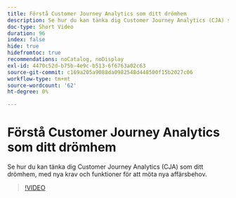 ```yaml
---
title: Förstå Customer Journey Analytics som ditt drömhem
description: Se hur du kan tänka dig Customer Journey Analytics (CJA) som ditt drömhem, med nya krav och funktioner för att möta nya affärsbehov.
doc-type: Short Video
duration: 96
index: false
hide: true
hidefromtoc: true
recommendations: noCatalog, noDisplay
exl-id: 4470c52d-b75b-4e9c-b513-6f6763a02c63
source-git-commit: c169a205a9088da0982548d448500f15b2027c06
workflow-type: tm+mt
source-wordcount: '62'
ht-degree: 0%

---
```


# Förstå Customer Journey Analytics som ditt drömhem

Se hur du kan tänka dig Customer Journey Analytics (CJA) som ditt drömhem, med nya krav och funktioner för att möta nya affärsbehov.

<!-- 62_S113_3442460_95_understanding-customer-journey-analytics-as-your-dream-home -->
>[!VIDEO](https://video.tv.adobe.com/v/3462972/?learn=on&enablevpops=true&captions=swe)
